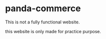 # panda-commerce

This is not a fully functional website.

this website is only made for practice purpose.
